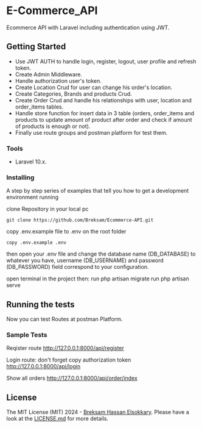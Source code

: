 # E-Commerce_API

Ecommerce API with Laravel including authentication using JWT.

## Getting Started

- Use JWT AUTH to handle login, register, logout, user profile and refresh token.
- Create Admin Middleware.
- Handle authorization user's token.
- Create Location Crud for user can change his order's location.
- Create Categories, Brands and products Crud.
- Create Order Crud and handle his relationships with user, location and order_items tables. 
- Handle store function for insert data in 3 table (orders, order_items and products to update amount of product after order and check if amount of products is enough or not).
- Finally use route groups and postman platform for test them.

### Tools

- Laravel 10.x.

### Installing

A step by step series of examples that tell you how to get a development
environment running

clone Repository in your local pc

    git clone https://github.com/Breksam/Ecommerce-API.git

copy .env.example file to .env on the root folder

    copy .env.example .env

then open your .env file and change the database name (DB_DATABASE) to whatever you have, username (DB_USERNAME) and password (DB_PASSWORD) field correspond to your configuration.

open terminal in the project then:
run
    php artisan migrate
run
    php artisan serve

## Running the tests

Now you can test Routes at postman Platform.

### Sample Tests

Reqister route
    http://127.0.0.1:8000/api/register

Login route: don't forget copy authorization token
    http://127.0.0.1:8000/api/login

Show all orders
    http://127.0.0.1:8000/api/order/index

## License

The MIT License (MIT) 2024 - [Breksam Hassan Elsokkary](https://github.com/Breksam). Please have a look at the [LICENSE.md](LICENSE.md) for more details.


